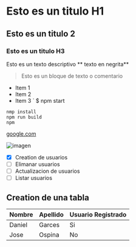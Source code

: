 # Esto es un titulo H1
## Esto es un titulo 2
### Esto es un titulo H3

Esto es un texto descriptivo ** texto en negrita**
> Esto es un bloque de texto o comentario
- Item 1
- Item 2
- Item 3
 ` $ npm start
 ```
 nmp install
 npm run build
 npm
 ```
 [google.com](https://google.com)


 
 ![imagen](https://scontent.feoh3-1.fna.fbcdn.net/v/t39.30808-6/304791416_486936940109921_1986069520734583029_n.jpg?_nc_cat=100&ccb=1-7&_nc_sid=5f2048&_nc_eui2=AeGRR52Z3wMLV1dAEkthko6z-XDocB5Eskj5cOhwHkSySA572LuCI2ieO8ipjzoPrZxfclEpw42I6v2lDS0__uZf&_nc_ohc=WOQuUC1WZuoAX_BDdlY&_nc_zt=23&_nc_ht=scontent.feoh3-1.fna&oh=00_AfA3zp5BKIgMXXG921jXF_s41sftVEhiRyjUzCFq3yaKUw&oe=66136D2B )


 
- [x] Creation de usuarios
- [ ] Elimanar usuarios
- [ ] Actualizacion de usuarios
- [ ] Listar usuarios 

## Creation de una tabla 

| Nombre | Apellido | Usuario Registrado |
| ------ | ------ | ----------|
| Daniel | Garces | Si
| Jose  | Ospina | No | 
